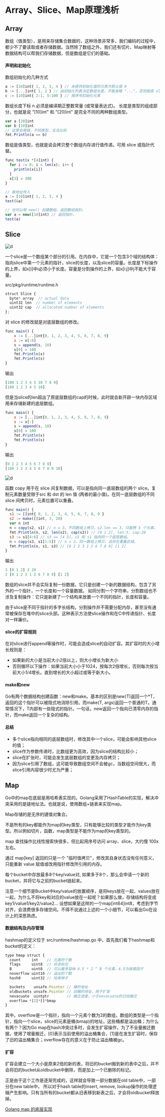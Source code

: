 <h1 class="mb-0 align-center">Array、Slice、Map原理浅析</h1>

## Array
数组（值类型），是用来存储集合数据的，这种场景非常多，我们编码的过程中，都少不了要读取或者存储数据。当然除了数组之外，我们还有切片、Map映射等数据结构可以帮我们存储数据，但是数组是它们的基础。

#### 声明和初始化

数组初始化的几种方式
``` javascript
a := [10]int{ 1, 2, 3, 4 } // 未提供初始化值的元素为默认值 0
b := [...]int{ 1, 2 } // 由初始化列表决定数组⻓度，不能省略 "..."，否则就成 slice 了。
c := [10]int{ 2:1, 5:100 } // 按序号初始化元素
```

数组⻓度下标 n 必须是编译期正整数常量 (或常量表达式)。 ⻓度是类型的组成部分，也就是说 "[10]int" 和 "[20]int" 是完全不同的两种数组类型。
``` javascript
var a [20]int
var b [10]int
// 这里会报错，不同类型，无法比较
fmt.Println(a == b)
```

数组是值类型，也就是说会拷⻉整个数组内存进⾏值传递。可⽤ slice 或指针代替。

``` javascript
func test(x *[4]int) {
  for i := 0; i < len(x); i++ {
    println(x[i])
  }
  x[3] = 300
}

// 取地址传入
a := [10]int{ 1, 2, 3, 4 }
test(&a)

// 也可以⽤ new() 创建数组，返回数组指针。
var a = new([10]int) // 返回指针。
test(a)
```

## Slice

![d](https://odum9helk.qnssl.com/FmwMuz8-I-CQGkXjvXknBcRfEhqZ)

一个slice是一个数组某个部分的引用。在内存中，它是一个包含3个域的结构体：指向slice中第一个元素的指针，slice的长度，以及slice的容量。长度是下标操作的上界，如x[i]中i必须小于长度。容量是分割操作的上界，如x[i:j]中j不能大于容量。

src/pkg/runtime/runtime.h
``` javascript
struct Slice {
  byte* array  // actual data
  uint32 len  // number of elements
  uint32 cap  // allocated number of elements
};
```

对 slice 的修改就是对底层数组的修改。
``` javascript
func main() {
	x := [...]int{0, 1, 2, 3, 4, 5, 6, 7, 8, 9}
	s := x[:6]
	s = append(s, 10)
	s[0] = 100
	fmt.Println(x)
	fmt.Println(s)
}
```
输出
``` javascript
[100 1 2 3 4 5 10 7 8 9]
[100 1 2 3 4 5 10]
```
但是当slice的len超出了原底层数组的cap的时候，此时就会新开辟一块内存区域用来存储新建的底层数组。
``` javascript
func main() {
	x := [...]int{0, 1, 2, 3, 4, 5, 6, 7, 8, 9}
	s := x[:]
	s = append(s, 10)
	s[0] = 100
	fmt.Println(x)
	fmt.Println(s)
}
```
输出
``` javascript
[0 1 2 3 4 5 6 7 8 9]
[100 1 2 3 4 5 6 7 8 9 10]
```

![d](https://odum9helk.qnssl.com/FhNNKlEH4hBnVtGkTfc8KvqNqKpv)

函数 copy ⽤于在 slice 间复制数据，可以是指向同⼀底层数组的两个 slice。复制元素数量受限于src 和 dst 的 len 值 (两者的最⼩值)。在同⼀底层数组的不同 slice 间拷⻉时，元素位置可以重叠。

``` javascript
func main() {
  s1 := []int{ 0, 1, 2, 3, 4, 5, 6, 7, 8, 9 }
  s2 := make([]int, 3, 20)
  var n int
  n = copy(s2, s1) // n = 3。不同数组上拷⻉。s2.len == 3，只能拷 3 个元素。
  fmt.Println(n, s2, len(s2), cap(s2)) // [0 1 2], len:3, cap:20
  s3 := s1[4:6] // s3 == [4 5]。s3 和 s1 指向同⼀个底层数组。
  n = copy(s3, s1[1:5]) // n = 2。同⼀数组上拷⻉，且存在重叠区域。
  fmt.Println(n, s1, s3) // [0 1 2 3 1 2 6 7 8 9] [1 2]
}
```
输出
``` javascript
3 [0 1 2] 3 20
2 [0 1 2 3 1 2 6 7 8 9] [1 2]
```

数组的slice并不会实际复制一份数据，它只是创建一个新的数据结构，包含了另外的一个指针，一个长度和一个容量数据。 如同分割一个字符串，分割数组也不涉及复制操作：它只是新建了一个结构来放置一个不同的指针，长度和容量。

由于slice是不同于指针的多字长结构，分割操作并不需要分配内存，甚至没有通常被保存在堆中的slice头部。这种表示方法使slice操作和在C中传递指针、长度对一样廉价。

#### slice的扩容规则
在对slice进行append等操作时，可能会造成slice的自动扩容。其扩容时的大小增长规则是：

* 如果新的大小是当前大小2倍以上，则大小增长为新大小
* 否则循环以下操作：如果当前大小小于1024，按每次2倍增长，否则每次按当前大小1/4增长。直到增长的大小超过或等于新大小。

#### make和new
Go有两个数据结构创建函数：new和make。基本的区别是new(T)返回一个*T，返回的这个指针可以被隐式地消除引用。而make(T, args)返回一个普通的T。通常情况下，T内部有一些隐式的指针。一句话，new返回一个指向已清零内存的指针，而make返回一个复杂的结构。

#### 总结
* 多个slice指向相同的底层数组时，修改其中一个slice，可能会影响其他slice的值；
* slice作为参数传递时，比数组更为高效，因为slice的结构比较小；
* slice在扩张时，可能会发生底层数组的变更及内存拷贝；
* 因为slice引用了数组，这可能导致数组空间不会被gc，当数组空间很大，而slice引用内容很少时尤为严重；

## Map
Go中的map在底层是用哈希表实现的。Golang采用了HashTable的实现，解决冲突采用的是链地址法。也就是说，使用数组+链表来实现map。

Map存储的是无序的键值对集合。

不是所有的key都能作为map的key类型，只有能够比较的类型才能作为key类型。所以例如切片，函数，map类型是不能作为map的key类型的。

map 查找操作⽐线性搜索快很多，但⽐起⽤序号访问 array、slice，⼤约慢 100x 左右。

通过 map[key] 返回的只是⼀个 "临时值拷⻉"，修改其⾃⾝状态没有任何意义，只能重新 value 赋值或改⽤指针修改所引⽤的内存。

每个bucket中存放最多8个key/value对, 如果多于8个，那么会申请一个新的bucket，并将它与之前的bucket链起来。

注意一个细节是Bucket中key/value的放置顺序，是将keys放在一起，values放在一起，为什么不将key和对应的value放在一起呢？如果那么做，存储结构将变成key1/value1/key2/value2… 设想如果是这样的一个map[int64]int8，考虑到字节对齐，会浪费很多存储空间。不得不说通过上述的一个小细节，可以看出Go在设计上的深思熟虑。

#### 数据结构及内存管理
hashmap的定义位于 src/runtime/hashmap.go 中，首先我们看下hashmap和bucket的定义：

``` javascript
type hmap struct {
  count     int    // 元素的个数
  flags     uint8  // 状态标志
  B         uint8  // 可以最多容纳 6.5 * 2 ^ B 个元素，6.5为装载因子
  noverflow uint16 // 溢出的个数
  hash0     uint32 // 哈希种子

  buckets    unsafe.Pointer // 桶的地址
  oldbuckets unsafe.Pointer // 旧桶的地址，用于扩容
  nevacuate  uintptr        // 搬迁进度，小于nevacuate的已经搬迁
  overflow *[2]*[]*bmap 
}
```

其中，overflow是一个指针，指向一个元素个数为2的数组，数组的类型是一个指针，指向一个slice，slice的元素是桶(bmap)的地址，这些桶都是溢出桶；为什么有两个？因为Go map在hash冲突过多时，会发生扩容操作，为了不全量搬迁数据，使用了增量搬迁，[0]表示当前使用的溢出桶集合，[1]是在发生扩容时，保存了旧的溢出桶集合；overflow存在的意义在于防止溢出桶被gc。

#### 扩容
扩容会建立一个大小是原来2倍的新的表，将旧的bucket搬到新的表中之后，并不会将旧的bucket从oldbucket中删除，而是加上一个已删除的标记。

正是由于这个工作是逐渐完成的，这样就会导致一部分数据在old table中，一部分在new table中， 所以对于hash table的insert, remove, lookup操作的处理逻辑产生影响。只有当所有的bucket都从旧表移到新表之后，才会将oldbucket释放掉。

[Golang map 的底层实现](https://www.jianshu.com/p/aa0d4808cbb8)